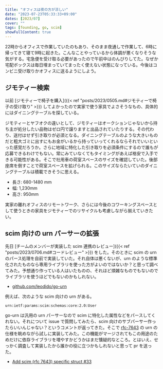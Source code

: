 ```yaml
---
title: "オフィスは夜の方が涼しい"
date: "2023-07-23T05:33:33+09:00"
dates: [2023/07]
cover: ""
tags: [founding, go, scim]
showFullContent: true
---
```


22時からオフィスで作業していたのもあり、そのまま夜通しで作業して、6時に帰ってきて寝て9時に起きた。こんなことやっているから体調が悪くなりそうな気がする。宅急便を受け取る必要があったので午前中はのんびりしてた。なぜか宅配ボックスは毎日埋まっていてまったく使えない状態になっている。今後はコンビニ受け取りかオフィスに送るようにしよう。

## ジモティー検索

以前 [ジモティーで椅子を購入]({{< ref "posts/2023/0505.md#ジモティーで椅子の受け取り" >}}) してよかったので実家で使う家具でよさそうなもの、具体的にはダイニングテーブルを探している。

ジモティーとヤフオクの違いとして、ジモティーはオークションじゃないから持ち主が処分したい品物はゼロ円で譲りますと出品されていたりする。その代わり、送付はせず引き取りが必須となる。ダイニングテーブルのような大きいものだと粗大ゴミに出すにもお金がいるから持っていってくれるならそれでいいといった感覚だろうか。さらに地域に特化した引き取りを必須条件にするので誰もが応募できるわけでもない。常にみていなくてもタイミングがあえば格安で入手できる可能性がある。そこで社用車の荷室スペースのサイズを確認していた。後部座席を倒すことで荷室スペースを拡げられる。このサイズならたいていのダイニングテーブルは積載できそうに思える。

* 長さ: 680-1480 mm
* 幅: 1,230mm
* 高さ: 950mm

実家の離れオフィスのリモートワーク、さらには今後のコワーキングスペースとして使うときの家具をジモティーでのリサイクルも考慮しながら揃えていきたい。

## scim 向けの urn パーサーの拡張

先日 [チームのメンバーが実装した scim 連携のレビュー]({{< ref "posts/2023/0706.md#コードレビュー" >}}) をした。そのときに scim の urn のパース処理を自前で実装していた。それ自体は悪くないが、urn のような標準化されたものなら専用ライブラリを使った方がよいのではないか？と思って調べてみた。予想通り作っている人はいたものの、それほど煩雑なものでもないのでライブラリを使うほどでもないのかもしれない。

* [github.com/leodido/go-urn](https://github.com/leodido/go-urn)

例えば、次のような scim 向けの urn がある。

```
urn:ietf:params:scim:schemas:core:2.0:User
```

go-urn は汎用の urn パーサーなので scim に特化した属性などをパースしてくれない。それについて issue で質問してみたら、scim 向けのサブパーサー作ったらいいんじゃない？というコメントが返ってきた。そこで [rfc-7643](https://datatracker.ietf.org/doc/html/rfc7643#section-10) の urn の仕様を眺めながら試しに実装してみた。この機能がマージされてもこの用途のためだけに依存ライブラリを増やすかどうかはまだ懐疑的なところ。とはいえ、せっかく調査して実装したから誰かの役に立つかもしれないと思って pr を送った。

* [Add scim (rfc 7643) specific struct #33](https://github.com/leodido/go-urn/pull/33)
